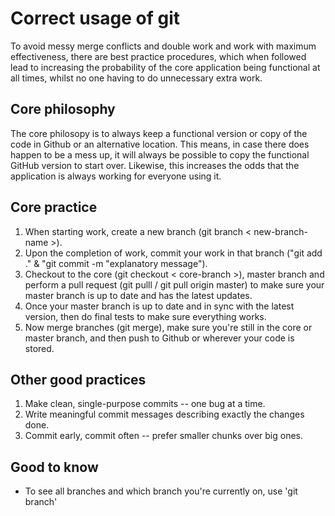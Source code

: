 # Correct usage of git
To avoid messy merge conflicts and double work and work with maximum effectiveness, there are best practice procedures, which when followed lead to increasing the probability of the core application being functional at all times, whilst no one having to do unnecessary extra work.

## Core philosophy
The core philosopy is to always keep a functional version or copy of the code in Github or an alternative location. This means, in case there does happen to be a mess up, it will always be possible to copy the functional GitHub version to start over. Likewise, this increases the odds that the application is always working for everyone using it.

## Core practice
1. When starting work, create a new branch (git branch < new-branch-name >).
2. Upon the completion of work, commit your work in that branch ("git add ." & "git commit -m "explanatory message"). 
3. Checkout to the core (git checkout < core-branch >), master branch and perform a pull request (git pulll / git pull origin master) to make sure your master branch is up to date and has the latest updates.
4. Once your master branch is up to date and in sync with the latest version, then do final tests to make sure everything works.
5. Now merge branches (git merge), make sure you're still in the core or master branch, and then push to Github or wherever your code is stored.

## Other good practices
1. Make clean, single-purpose commits -- one bug at a time.
2. Write meaningful commit messages describing exactly the changes done.
3. Commit early, commit often -- prefer smaller chunks over big ones.

## Good to know
- To see all branches and which branch you're currently on, use 'git branch'